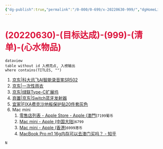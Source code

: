 ```yaml
---
{"dg-publish":true,"permalink":"/0-000/0-699/x-20220630-999/","dgHomeLink":true,"dgPassFrontmatter":false}
---
```



# <font color=#DC143C>(20220630)-(目标达成)-(999)-(清单)-(心水物品)</font>

```
dataview
table without id 入榜亮点, 入榜输出
where contains(TITLES, "")
```

1. [京东|科大讯飞AI智能录音笔SR502](https://item.jd.com/100016778828.html#none)
2. [京东|一次性雨衣](https://item.jd.com/4655553.html#crumb-wrap)
3. [京东|绿联Type-C扩展坞](https://item.jd.com/100009640208.html?extension_id=eyJhZCI6IiIsImNoIjoiIiwic2hvcCI6IiIsInNrdSI6IiIsInRzIjoiIiwidW5pcWlkIjoie1wiY2xpY2tfaWRcIjpcImQ5MGFiMTY2LTUwY2YtNDhjNS04ZjFlLTlmY2M5MjUzZTg0OVwiLFwicG9zX2lkXCI6XCIxNTBcIixcInNpZFwiOlwiNDBiZDJiMTktNjIzZC00NjAxLWJmYjQtODIxNDM3ZjE1ZjQ1XCIsXCJza3VfaWRcIjpcIjEwMDAwOTY0MDIwOFwifSJ9&jd_pop=d90ab166-50cf-48c5-8f1e-9fcc9253e849&abt=3#none)
4. [弃置|京东|Switch蓝牙发射器](https://item.jd.com/12428488444.html)
5. [宜家|FIXA费克沙地板保护贴20件套灰色](https://www.ikea.cn/cn/zh/p/fixa-fei-ke-sha-di-ban-bao-hu-tie-20-jian-tao-hui-se-80431152/)
6. Mac mini
    1. [零售店列表 - Apple Store - Apple (澳門)](https://www.apple.com/mo/retail/storelist/)`7199葡币`
    2. [Mac mini - Apple (中国大陆)](https://www.apple.com.cn/shop/buy-mac/mac-mini/MGNT3CH/A#)`6799`
    3. [Mac mini - Apple (香港)](https://www.apple.com/hk-zh/shop/buy-mac/mac-mini/apple-m1-%E6%99%B6%E7%89%87%E9%85%8D%E5%82%99-8-%E6%A0%B8%E5%BF%83-cpu-%E5%8F%8A-8-%E6%A0%B8%E5%BF%83-gpu-512gb#)`6999港币`
    4. [MacBook Pro m1 16g内存可以去澳门买吗？ - 知乎](https://www.zhihu.com/question/440205759)







```SQL
N
```